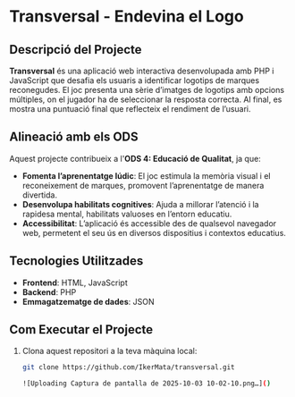 # Transversal - Endevina el Logo

## Descripció del Projecte

**Transversal** és una aplicació web interactiva desenvolupada amb PHP i JavaScript que desafia els usuaris a identificar logotips de marques reconegudes. El joc presenta una sèrie d’imatges de logotips amb opcions múltiples, on el jugador ha de seleccionar la resposta correcta. Al final, es mostra una puntuació final que reflecteix el rendiment de l’usuari.

## Alineació amb els ODS

Aquest projecte contribueix a l'**ODS 4: Educació de Qualitat**, ja que:

- **Fomenta l’aprenentatge lúdic**: El joc estimula la memòria visual i el reconeixement de marques, promovent l’aprenentatge de manera divertida.  
- **Desenvolupa habilitats cognitives**: Ajuda a millorar l’atenció i la rapidesa mental, habilitats valuoses en l’entorn educatiu.  
- **Accessibilitat**: L’aplicació és accessible des de qualsevol navegador web, permetent el seu ús en diversos dispositius i contextos educatius.

## Tecnologies Utilitzades

- **Frontend**: HTML, JavaScript  
- **Backend**: PHP  
- **Emmagatzematge de dades**: JSON  

## Com Executar el Projecte

1. Clona aquest repositori a la teva màquina local:
   ```bash
   git clone https://github.com/IkerMata/transversal.git

   ![Uploading Captura de pantalla de 2025-10-03 10-02-10.png…]()

